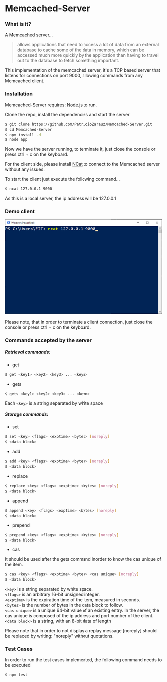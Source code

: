 # Memcached-Server

### What is it?

A Memcached server...

> allows applications that need to access a lot of data from an external database to cache some of the data in memory, which can be accessed much more quickly by the application than having to travel out to the database to fetch something important.

This implementation of the memcached server, it's a TCP based server that listens for connections on port 9000, allowing commands from any Memcached client.

### Installation

Memcached-Server requires: [Node.js](https://nodejs.org/) to run.

Clone the repo, install the dependencies and start the server

```sh
$ git clone https://github.com/PatricioZarauz/Memcached-Server.git
$ cd Memcached-Server
$ npm install -d
$ node app
```

Now we have the server running, to terminate it, just close the console or press ctrl + c on the keyboard.

For the client side, please install [NCat](https://nmap.org/ncat/) to connect to the Memcached server without any issues.

To start the client just execute the following command...

```sh
$ ncat 127.0.0.1 9000
```

As this is a local server, the ip address will be 127.0.0.1

### Demo client

![](demo.gif)

Please note, that in order to terminate a client connection, just close the console or press ctrl + c on the keyboard.

### Commands accepted by the server

##### Retrieval commands:

-   get

```sh
$ get <key1> <key2> <key3> ... <keyn>
```

-   gets

```sh
$ gets <key1> <key2> <key3> ... <keyn>
```

Each `<key>` is a string separated by white space

##### Storage commands:

-   set

```sh
$ set <key> <flags> <exptime> <bytes> [noreply]
$ <data block>
```

-   add

```sh
$ add <key> <flags> <exptime> <bytes> [noreply]
$ <data block>
```

-   replace

```sh
$ replace <key> <flags> <exptime> <bytes> [noreply]
$ <data block>
```

-   append

```sh
$ append <key> <flags> <exptime> <bytes> [noreply]
$ <data block>
```

-   prepend

```sh
$ prepend <key> <flags> <exptime> <bytes> [noreply]
$ <data block>
```

-   cas

It should be used after the gets command inorder to know the cas unique of the item.

```sh
$ cas <key> <flags> <exptime> <bytes> <cas unique> [noreply]
$ <data block>
```

`<key>` is a string separated by white space.<br/>
`<flags>` is an arbitrary 16-bit unsigned integer.<br/>
`<exptime>` is the expiration time of the item, measured in seconds.<br/>
`<bytes>` is the number of bytes in the data block to follow.<br/>
`<cas unique>` is a unique 64-bit value of an existing entry. In the server, the cas unique is composed of the ip address and port number of the client.<br/>
`<data block>` is a string, with an 8-bit data of length<br/>

Please note that in order to not display a replay message [noreply] should be replaced by writing: "noreply" without quotations.

### Test Cases

In order to run the test cases implemented, the following command needs to be executed

```sh
$ npm test
```
